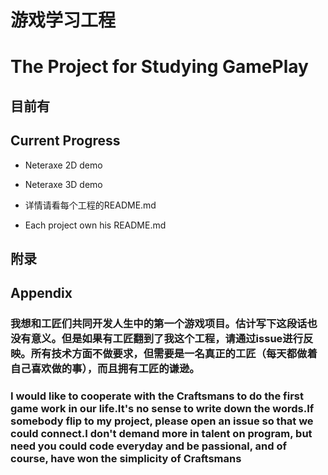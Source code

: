 ﻿# 游戏学习工程
# The Project for Studying GamePlay

## 目前有
## Current Progress
- Neteraxe 2D demo
- Neteraxe 3D demo

- 详情请看每个工程的README.md
- Each project own his README.md

## 附录
## Appendix
### 我想和工匠们共同开发人生中的第一个游戏项目。估计写下这段话也没有意义。但是如果有工匠翻到了我这个工程，请通过issue进行反映。所有技术方面不做要求，但需要是一名真正的工匠（每天都做着自己喜欢做的事），而且拥有工匠的谦逊。
### I would like to cooperate with the Craftsmans to do the first game work in our life.It's no sense to write down the words.If somebody flip to my project, please open an issue so that we could connect.I don't demand more in talent on program, but need you could code everyday and be passional, and of course, have won the simplicity of Craftsmans
